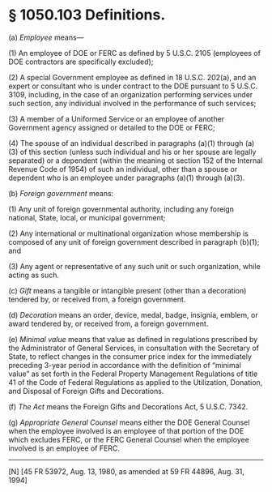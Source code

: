 # § 1050.103   Definitions.

(a) *Employee* means—


(1) An employee of DOE or FERC as defined by 5 U.S.C. 2105 (employees of DOE contractors are specifically excluded);


(2) A special Government employee as defined in 18 U.S.C. 202(a), and an expert or consultant who is under contract to the DOE pursuant to 5 U.S.C. 3109, including, in the case of an organization performing services under such section, any individual involved in the performance of such services;


(3) A member of a Uniformed Service or an employee of another Government agency assigned or detailed to the DOE or FERC;


(4) The spouse of an individual described in paragraphs (a)(1) through (a)(3) of this section (unless such individual and his or her spouse are legally separated) or a dependent (within the meaning ot section 152 of the Internal Revenue Code of 1954) of such an individual, other than a spouse or dependent who is an employee under paragraphs (a)(1) through (a)(3). 


(b) *Foreign government* means: 


(1) Any unit of foreign governmental authority, including any foreign national, State, local, or municipal government; 


(2) Any international or multinational organization whose membership is composed of any unit of foreign government described in paragraph (b)(1); and 


(3) Any agent or representative of any such unit or such organization, while acting as such. 


(c) *Gift* means a tangible or intangible present (other than a decoration) tendered by, or received from, a foreign government. 


(d) *Decoration* means an order, device, medal, badge, insignia, emblem, or award tendered by, or received from, a foreign government. 


(e) *Minimal value* means that value as defined in regulations prescribed by the Administrator of General Services, in consultation with the Secretary of State, to reflect changes in the consumer price index for the immediately preceding 3-year period in accordance with the definition of “minimal value” as set forth in the Federal Property Management Regulations of title 41 of the Code of Federal Regulations as applied to the Utilization, Donation, and Disposal of Foreign Gifts and Decorations. 


(f) *The Act* means the Foreign Gifts and Decorations Act, 5 U.S.C. 7342. 


(g) *Appropriate General Counsel* means either the DOE General Counsel when the employee involved is an employee of that portion of the DOE which excludes FERC, or the FERC General Counsel when the employee involved is an employee of FERC. 



---

[N] [45 FR 53972, Aug. 13, 1980, as amended at 59 FR 44896, Aug. 31, 1994]




